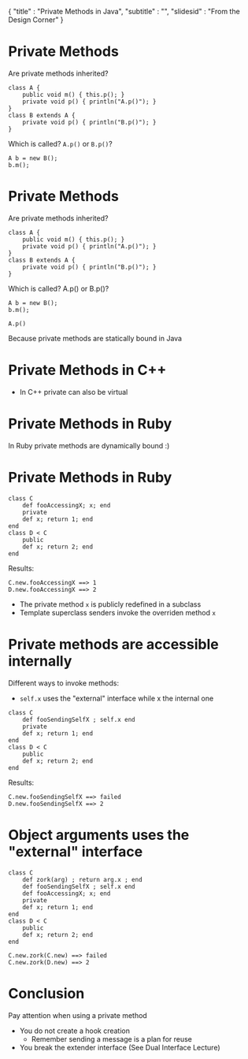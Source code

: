{ 
"title" : "Private Methods in Java",
"subtitle" : "",
"slidesid" : "From the Design Corner" 
} 
 
 
# Private Methods 
Are private methods inherited?  
``` 
class A {
	public void m() { this.p(); }
	private void p() { println("A.p()"); }
}
class B extends A {
	private void p() { println("B.p()"); }
} 
``` 
Which is called? `A.p()` or `B.p()`? 
``` 
A b = new B();
b.m(); 
``` 
 
# Private Methods 
Are private methods inherited?  
``` 
class A {
	public void m() { this.p(); }
	private void p() { println("A.p()"); }
}
class B extends A {
	private void p() { println("B.p()"); }
} 
``` 
Which is called? A.p\(\) or B.p\(\)? 
``` 
A b = new B();
b.m(); 
``` 
 
``` 
A.p() 
``` 
Because private methods are statically bound in Java 
# Private Methods in C++ 
- In C++ private can also be virtual 
 
# Private Methods in Ruby 
In Ruby private methods are dynamically bound :\) 
# Private Methods in Ruby 
 
``` 
class C
	def fooAccessingX; x; end
	private
	def x; return 1; end
end
class D < C
	public
	def x; return 2; end
end 
``` 
Results: 
``` 
C.new.fooAccessingX ==> 1 
D.new.fooAccessingX ==> 2 
``` 
- The private method `x` is publicly redefined in a subclass 
- Template superclass senders invoke the overriden method `x` 
 
# Private methods are accessible internally 
Different ways to invoke methods: 
- `self.x` uses the "external" interface while x the internal one 
 
``` 
class C
	def fooSendingSelfX ; self.x end
	private
	def x; return 1; end
end
class D < C
	public
	def x; return 2; end
end 
``` 
Results: 
``` 
C.new.fooSendingSelfX ==> failed 
D.new.fooSendingSelfX ==> 2 
``` 
 
# Object arguments uses the "external" interface 
 
``` 
class C
	def zork(arg) ; return arg.x ; end 
	def fooSendingSelfX ; self.x end
	def fooAccessingX; x; end
	private
	def x; return 1; end
end
class D < C
	public
	def x; return 2; end
end 
``` 
 
``` 
C.new.zork(C.new) ==> failed
C.new.zork(D.new) ==> 2 
``` 
 
# Conclusion 
Pay attention when using a private method  
- You do not create a hook creation  
  - Remember sending a message is a plan for reuse 
- You break the extender interface \(See Dual Interface Lecture\) 

